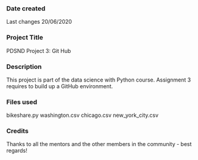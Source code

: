### Date created
Last changes 20/06/2020 

### Project Title
PDSND Project 3: Git Hub

### Description
This project is part of the data science with Python course. Assignment 3 requires to build up a GitHub environment. 

### Files used
bikeshare.py
washington.csv
chicago.csv
new_york_city.csv

### Credits
Thanks to all the mentors and the other members in the community - best regards! 

